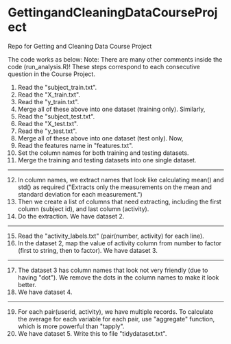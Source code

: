 # GettingandCleaningDataCourseProject
Repo for Getting and Cleaning Data Course Project

The code works as below:
Note: There are many other comments inside the code (run_analysis.R)!
These steps correspond to each consecutive question in the Course Project.

1. Read the "subject_train.txt".
2. Read the "X_train.txt".
3. Read the "y_train.txt".
4. Merge all of these above into one dataset (training only).
Similarly,
5. Read the "subject_test.txt".
6. Read the "X_test.txt".
7. Read the "y_test.txt".
8. Merge all of these above into one dataset (test only).
Now, 
9. Read the features name in "features.txt".
10. Set the column names for both training and testing datasets.
11. Merge the training and testing datasets into one single dataset.

------------------------------------------------------------

12. In column names, we extract names that look like calculating mean() and std() as required ("Extracts only the measurements on the mean and standard deviation for each measurement.")
13. Then we create a list of columns that need extracting, including the first column (subject id), and last column (activity).
14. Do the extraction. We have dataset 2.

------------------------------------------------------------

15. Read the "activity_labels.txt" (pair(number, activity) for each line).
16. In the dataset 2, map the value of activity column from number to factor (first to string, then to factor). We have dataset 3.

------------------------------------------------------------

17. The dataset 3 has column names that look not very friendly (due to having "dot"). We remove the dots in the column names to make it look better.
18. We have dataset 4.

------------------------------------------------------------

19. For each pair(userid, activity), we have multiple records. To calculate the average for each variable for each pair, use "aggregate" function, which is more powerful than "tapply".
20. We have dataset 5. Write this to file "tidydataset.txt".
